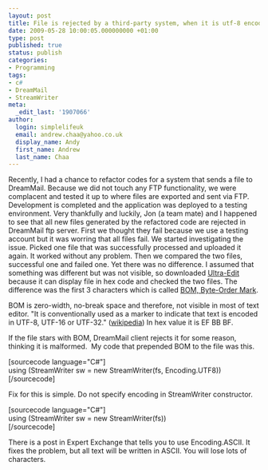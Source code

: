 ```yaml
---
layout: post
title: File is rejected by a third-party system, when it is utf-8 encoded with BOM
date: 2009-05-28 10:00:05.000000000 +01:00
type: post
published: true
status: publish
categories:
- Programming
tags:
- c#
- DreamMail
- StreamWriter
meta:
  _edit_last: '1907066'
author:
  login: simplelifeuk
  email: andrew.chaa@yahoo.co.uk
  display_name: Andy
  first_name: Andrew
  last_name: Chaa
---
```

<p>Recently, I had a chance to refactor codes for a system that sends a file to DreamMail. Because we did not touch any FTP functionality, we were complacent and tested it up to where files are exported and sent via FTP. Development is completed and the application was deployed to a testing environment. Very thankfully and luckily, Jon (a team mate) and I happened to see that all new files generated by the refactored code are rejected in DreamMail ftp server. First we thought they fail because we use a testing account but it was worring that all files fail. We started investigating the issue. Picked one file that was successfully processed and uploaded it again. It worked without any problem. Then we compared the two files, successful one and failed one. Yet there was no difference. I assumed that something was different but was not visible, so downloaded <a href="http://www.ultraedit.com/index.html">Ultra-Edit</a> because it can display file in hex code and checked the two files. The difference was the first 3 characters which is called <a href="http://en.wikipedia.org/wiki/Byte-order_mark">BOM, Byte-Order Mark</a>.</p>
<p>BOM is zero-width, no-break space and therefore, not visible in most of text editor. "It is conventionally used as a marker to indicate that text is encoded in UTF-8, UTF-16 or UTF-32." (<a href="http://en.wikipedia.org/wiki/Byte-order_mark">wikipedia</a>) In hex value it is EF BB BF.</p>
<p>If the file stars with BOM, DreamMail client rejects it for some reason, thinking it is malformed.  My code that prepended BOM to the file was this.</p>
<p>[sourcecode language="C#"]<br />
using (StreamWriter sw = new StreamWriter(fs, Encoding.UTF8))<br />
[/sourcecode]</p>
<p>Fix for this is simple. Do not specify encoding in StreamWriter constructor.</p>
<p>[sourcecode language="C#"]<br />
using (StreamWriter sw = new StreamWriter(fs))<br />
[/sourcecode]</p>
<p>There is a post in Expert Exchange that tells you to use Encoding.ASCII. It fixes the problem, but all text will be written in ASCII. You will lose lots of characters.</p>
